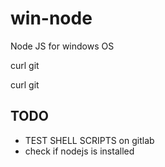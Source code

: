 # win-node
Node JS for windows OS

curl git

curl git



## TODO
+ TEST SHELL SCRIPTS on gitlab
+ check if nodejs is installed
